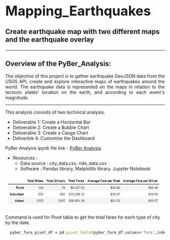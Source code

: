 ## **<h1 align="justify"> Mapping_Earthquakes**
  
  Create earthquake map with two different maps and the earthquake overlay
	
---
## Overview of the PyBer_Analysis: 
<p align="justify">The objective of this project is to gather earthquake GeoJSON data from the USGS API, create and explore interactive maps of earthquakes around the world.
The earthquake data is represented on the maps in relation to the tectonic plates’ location on the earth, and according to each event's magnitude. <p>
	
---

<p align="justify">This analysis consists of two technical analysis.<p>

- Deliverable 1: Create a Horizontal Bar
- Deliverable 2: Create a Bubble Chart
- Deliverable 3: Create a Cauge Chart
- Deliverble 4: Customize the Dashboard  

 PyBer Analysis ipynb file link -  [ PyBer Analysis](https://github.com/sharifbhuiyan/PyBer_Analysis/blob/main/PyBer_Challenge.ipynb)  

  
- Resources :
  - Data source : city_data.csv, ride_data.csv
  - Software : Pandas library, Matplotlib library. Jupyter Notebook

<p align="center">
  <img width="500" src=https://github.com/sharifbhuiyan/PyBer_Analysis/blob/main/analysis/pyber%20summary.png
</p>  
  
  
Command is used for Pivot table to get the total fares for each type of city by the date. 

```ruby
  pyber_fare_pivot_df = pd.pivot_table(pyber_fare_df,values='fare',index=['date'], columns=["type"])
```	

	
 
 

    
